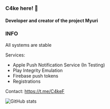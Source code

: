 ### C4ke here! 👋
#### Developer and creator of the project Myuri

### INFO
All systems are stable

Services:
- Apple Push Notification Service (In Testing)
- Play Integrity Emulation
- Firebase push tokens
- Registrations

Contact: https://t.me/C4keF

![GitHub stats](https://github-readme-stats.vercel.app/api?username=c4kef&show_icons=true&count_private=true)
